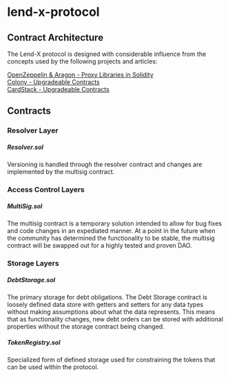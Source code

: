 # lend-x-protocol

## Contract Architecture

The Lend-X protocol is designed with considerable influence from the concepts used by the following projects and articles:
 
[OpenZeppelin & Aragon - Proxy Libraries in Solidity](https://blog.zeppelin.solutions/proxy-libraries-in-solidity-79fbe4b970fd)  
[Colony - Upgradeable Contracts](https://blog.colony.io/writing-upgradeable-contracts-in-solidity-6743f0eecc88)  
[CardStack - Upgradeable Contracts](https://medium.com/cardstack/upgradable-contracts-in-solidity-d5af87f0f913)  

## Contracts

### Resolver Layer

##### Resolver.sol
Versioning is handled through the resolver contract and changes are implemented by the multisig contract. 

### Access Control Layers

##### MultiSig.sol
The multisig contract is a temporary solution intended to allow for bug fixes and code changes in an expediated manner. At a point in the future when the community has determined the functionality to be stable, the multisig contract will be swapped out for a highly tested and proven DAO.

### Storage Layers

##### DebtStorage.sol
The primary storage for debt obligations. The Debt Storage contract is loosely defined data store with getters and setters for any data types without making assumptions about what the data represents. This means that as functionality changes, new debt orders can be stored with additional properties without the storage contract being changed.

##### TokenRegistry.sol
Specialized form of defined storage used for constraining the tokens that can be used within the protocol.

